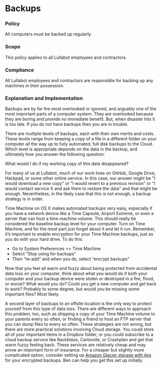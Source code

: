# Backups

### Policy
All computers must be backed up regularly.

### Scope
This policy applies to all Lullabot employees and contractors.

### Compliance
All Lullabot employees and contractors are responsible for backing up any machines in their possession.

### Explanation and Implementation

Backups are by far the most overlooked or ignored, and arguably one of the most important parts of a computer system. They are overlooked because they are boring and provide no immediate benefit. But, when disaster hits it is too late. If you do not have backups then you are in trouble.

There are multiple levels of backups, each with their own merits and costs. These levels range from keeping a copy of a file in a different folder on your computer all the way up to fully automated, full disk backups to the Cloud. Which level is appropriate depends on the data in the backup, and ultimately how you answer the following question:

What would I do if my working copy of this data disappeared?

For many of us at Lullabot, much of our work lives on GitHub, Google Drive, Hackpad, or some other online service. In this case, our answer might be "I would download a new copy" or "I would revert to a previous revision" or "I would contact service X and ask them to restore the data" and that might be enough. Nevertheless, in the likely case that this is not enough, a backup strategy is in order.

Time Machine on OS X makes automated backups very easy, especially if you have a network device like a Time Capsule, Airport Extreme, or even a server that can host a time machine volume. This should really be considered the baseline backup level for your computer. Turn on Time Machine, and for the
most part just forget about it and let it run. Remember, it’s important to enable encryption for your Time Machine backups, just as you do with your hard drive. To do this:

* Go to System Preferences >> Time Machine
* Select “Stop using <disk name> for backups”
* Then “re-add” and when you do, select “encrypt backups”

Now that you feel all warm and fuzzy about being protected from accidental data loss on your computer, think about what you would do if both your computer and your backup device were stolen or destroyed in a fire, flood, or worse? What would you do? Could you get a new computer and get back to work? Probably
to some degree, but would you be missing some important files? Most likely.

A second layer of backups to an offsite location is the only way to protect yourself from this type of data loss. There are different ways to approach this problem, too, such as shipping a copy of your Time Machine volume to your parents every so often, or finding a friend to host an FTP server that you can dump files to every so often. These strategies are not wrong, but there are more practical solutions involving Cloud storage. You could store all of your important items in a Dropbox folder, or you could subscribe to a cloud backup service like Backblaze, Carbonite, or Crashplan and get that warm fuzzy feeling back. These services are relatively cheap and may prove an important form of insurance. For a cheaper but slightly more complicated option, consider setting up [Amazon Glacier storage with Arq](https://www.arqbackup.com/documentation/) for your encrypted backups. Ben can help you get this set up initially.
